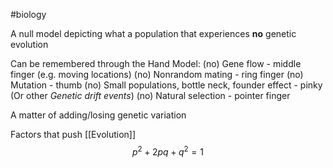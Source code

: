 #biology 

A null model depicting what a population that experiences **no** genetic evolution

Can be remembered through the Hand Model:
	(no) Gene flow - middle finger (e.g. moving locations)
	(no) Nonrandom mating - ring finger
	(no) Mutation - thumb
	(no) Small populations, bottle neck, founder effect - pinky (Or other *Genetic drift events*)
	(no) Natural selection - pointer finger

A matter of adding/losing genetic variation

Factors that push [[Evolution]]
$$
p^2+2pq+q^2=1
$$